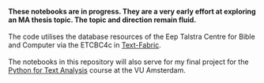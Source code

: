 **These notebooks are in progress. They are a very early effort at exploring an MA thesis topic. The topic and direction remain fluid.**<br><br>
The code utilises the database resources of the Eep Talstra Centre for Bible and Computer via the ETCBC4c in [Text-Fabric](https://github.com/ETCBC/text-fabric "Text-Fabric"). 
<br><br>
The notebooks in this repository will also serve for my final project for the [Python for Text Analysis](https://github.com/evanmiltenburg/python-for-text-analysis "PTA") course at the VU Amsterdam. 
